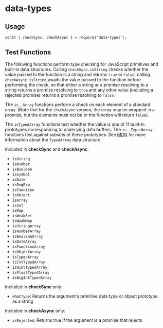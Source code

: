 # data-types

## Usage

```
const { checkSync, checkAsync } = require('data-types');
```

## Test Functions

The following functions perform type checking for JavaScript primitives and built-in data structures. Calling `checkSync.isString` checks whether the value passed to the function is a string and returns `true` or `false`; calling `checkAsync.isString` awaits the value passed to the function before performing the check, so that either a string or a promise resolving to a string returns a promise resolving to `true` and any other value (including a rejected promise) returns a promise resolving to `false`. 

The `is__Array` functions perform a check on each element of a standard array. (Note that for the `checkAsync` version, the array may be wrapped in a promise, but the elements must not be or the function will return `false`). 

The `isTypedArray` functions test whether the value is one of 11 built-in prototypes corresponding to underlying data buffers. The `is__TypedArray` functions test against subsets of these prototypes. See [MDN](https://developer.mozilla.org/en-US/docs/Web/JavaScript/Reference/Global_Objects/TypedArray) for more information about the `TypedArray` data structure.

Included in **checkSync** and **checkAsync**:
- `isString`
- `isNumber`
- `isBoolean`
- `isSymbol`
- `isDate`
- `isRegExp`
- `isFunction`
- `isObject`
- `isArray`
- `isSet`
- `isMap`
- `isWeakSet`
- `isWeakMap`
- `isStringArray`
- `isNumberArray`
- `isBooleanArray`
- `isDateArray`
- `isFunctionArray`
- `isObjectArray`
- `isTypedArray`
- `isIntTypedArray`
- `isUintTypedArray`
- `isFloatTypedArray`
- `isBigIntTypedArray`

Included in **checkSync** only:
- `whatType`: Returns the argument's primitive data type or object prototype as a string

Included in **checkAsync** only:
- `isRejected`: Returns true if the argument is a promise that rejects
